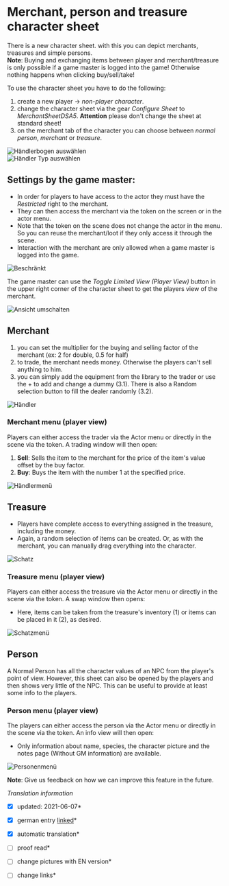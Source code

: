 # Merchant, person and treasure character sheet
There is a new character sheet. with this you can depict merchants, treasures and simple persons.  
**Note**: Buying and exchanging items between player and merchant/treasure is only possible if a game master is logged into the game! Otherwise nothing happens when clicking buy/sell/take!   
  
To use the character sheet you have to do the following:
1. create a new player -> *non-player character*.
2. change the character sheet via the gear *Configure Sheet* to *MerchantSheetDSA5*. **Attention** please don't change the sheet at standard sheet!
3. on the merchant tab of the character you can choose between *normal person*, *merchant* or *treasure*.

![Händlerbogen auswählen](images/en-merchant_0.webp)  
![Händler Typ auswählen](images/en-merchant_1.webp)  

## Settings by the game master:
* In order for players to have access to the actor they must have the *Restricted* right to the merchant.
* They can then access the merchant via the token on the screen or in the actor menu.
* Note that the token on the scene does not change the actor in the menu. So you can reuse the merchant/loot if they only access it through the scene.
* Interaction with the merchant are only allowed when a game master is logged into the game.

![Beschränkt](images/en-merchant_0.webp)

The game master can use the *Toggle Limited View (Player View)* button in the upper right corner of the character sheet to get the players view of the merchant.  
  
![Ansicht umschalten](images/en-merchant_1.webp)

## Merchant
1. you can set the multiplier for the buying and selling factor of the merchant (ex: 2 for double, 0.5 for half)
2. to trade, the merchant needs money. Otherwise the players can't sell anything to him. 
3. you can simply add the equipment from the library to the trader or use the + to add and change a dummy (3.1). There is also a Random selection button to fill the dealer randomly (3.2).  
  
![Händler](images/en-merchant_0.webp) 

### Merchant menu (player view)
Players can either access the trader via the Actor menu or directly in the scene via the token. A trading window will then open:  
1. **Sell**: Sells the item to the merchant for the price of the item's value offset by the buy factor.
2. **Buy**: Buys the item with the number 1 at the specified price.
  
![Händlermenü](images/en-merchant_1.webp)  

## Treasure
* Players have complete access to everything assigned in the treasure, including the money.
* Again, a random selection of items can be created. Or, as with the merchant, you can manually drag everything into the character.

![Schatz](images/en-merchant_0.webp)  
  
### Treasure menu (player view)
Players can either access the treasure via the Actor menu or directly in the scene via the token. A swap window then opens:
* Here, items can be taken from the treasure's inventory (1) or items can be placed in it (2), as desired.

![Schatzmenü](images/en-merchant_1.webp)

## Person
A Normal Person has all the character values of an NPC from the player's point of view. However, this sheet can also be opened by the players and then shows very little of the NPC. This can be useful to provide at least some info to the players.

### Person menu (player view)
The players can either access the person via the Actor menu or directly in the scene via the token. An info view will then open:
* Only information about name, species, the character picture and the notes page (Without GM information) are available.
  
![Personenmenü](images/en-merchant_0.webp)

**Note**: Give us feedback on how we can improve this feature in the future.


*Translation information*  
*[x] updated: 2021-06-07*  
*[x] german entry [linked](de/de-haendler.md)*  
*[x] automatic translation*  
*[ ] proof read*  
*[ ] change pictures with EN version*
*[ ] change links*  

